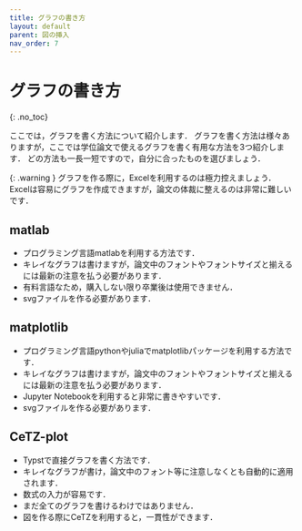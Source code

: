 ```yaml
---
title: グラフの書き方
layout: default
parent: 図の挿入
nav_order: 7
---
```


# グラフの書き方
{: .no_toc}


ここでは，グラフを書く方法について紹介します．
グラフを書く方法は様々ありますが，ここでは学位論文で使えるグラフを書く有用な方法を3つ紹介します．
どの方法も一長一短ですので，自分に合ったものを選びましょう．

{: .warning }
グラフを作る際に，Excelを利用するのは極力控えましょう．
Excelは容易にグラフを作成できますが，論文の体裁に整えるのは非常に難しいです．

## matlab

- プログラミング言語matlabを利用する方法です．
- キレイなグラフは書けますが，論文中のフォントやフォントサイズと揃えるには最新の注意を払う必要があります．
- 有料言語なため，購入しない限り卒業後は使用できません．
- svgファイルを作る必要があります．

## matplotlib

- プログラミング言語pythonやjuliaでmatplotlibパッケージを利用する方法です．
- キレイなグラフは書けますが，論文中のフォントやフォントサイズと揃えるには最新の注意を払う必要があります．
- Jupyter Notebookを利用すると非常に書きやすいです．
- svgファイルを作る必要があります．

## CeTZ-plot

- Typstで直接グラフを書く方法です．
- キレイなグラフが書け，論文中のフォント等に注意しなくとも自動的に適用されます．
- 数式の入力が容易です．
- まだ全てのグラフを書けるわけではありません．
- 図を作る際にCeTZを利用すると，一貫性ができます．
